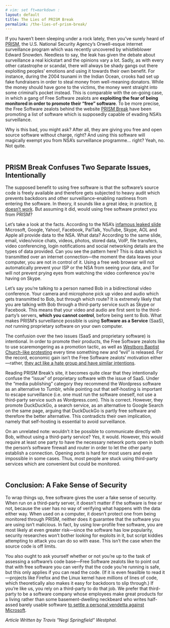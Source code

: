 ```yaml
---
# vim: set ft=markdown :
layout: default
title: The Lies of PRISM Break
permalink: /the-lies-of-prism-break/
---
```


If you haven’t been sleeping under a rock lately, then you’ve surely heard of [PRISM](http://en.wikipedia.org/wiki/PRISM), the U.S. National Security Agency’s Orwell-esque internet surveillance program which was recently uncovered by whistleblower Edward Snowden. Needless to say, the leak has given the debate about surveillance a real kickstart and the opinions vary a lot. Sadly, as with every other catastrophe or scandal, there will always be shady gangs out there exploiting peoples’ emotions and using it towards their own benefit. For instance, during the 2004 tsunami in the Indian Ocean, crooks had set up fake fundraisers in order to steal money from well-meaning donators. While the money should have gone to the victims, the money went straight into some criminal’s pocket instead. This is comparable with the on-going case, in which a gang of Free Software zealots are **exploiting the fear of being monitored in order to promote their “free” software**. To be more precise, the Free Software zealots behind the website [PRISM Break](http://prism-break.org/) have been promoting a list of software which is supposedly capable of evading NSA’s surveillance.

Why is this bad, you might ask? After all, they are giving you free and open source software without charge, right? And using this software will magically exempt you from NSA’s surveillance programme… right? Yeah, no. Not quite.
<br>
<br>
## PRISM Break Confuses Two Separate Issues, Intentionally

The supposed benefit to using free software is that the software’s source code is freely available and therefore gets subjected to heavy audit which prevents backdoors and other surveillance-enabling nastiness from entering the software. In theory, it sounds like a great idea; in practice, [it doesn’t work](http://arstechnica.com/business/2012/02/malicious-backdoor-in-open-source-messaging-apps-not-spotted-for-4-months/). But assuming it did, would using free software protect you from PRISM?

Let’s take a look at the facts. According to the NSA’s [infamous leaked slide](http://en.wikipedia.org/wiki/File:PRISM_Collection_Details.jpg) Microsoft, Google, Yahoo!, Facebook, PalTalk, YouTube, Skype, AOL and Apple all provide data to the NSA. What data? According to the same slide, email, video/voice chats, videos, photos, stored data, VoIP, file transfers, video conferencing, login notifications and social networking details are the types of data provided. Can you see the pattern here? This is data which is transmitted over an internet connection—the moment the data leaves your computer, you are not in control of it. Using a free web browser will not automatically prevent your ISP or the NSA from seeing your data, and Tor will not prevent prying eyes from watching the video conference you’re having on Skype.

Let’s say you’re talking to a person named Bob in a bidirectional video conference. Your camera and microphone pick up video and audio which gets transmitted to Bob, but through which route? It is extremely likely that you are talking with Bob through a third-party service such as Skype or Facebook. This means that your video and audio are first sent to the third-party’s servers, **which you cannot control**, before being sent to Bob. What makes PRISM’s surveillance possible is using **Software as a Service** (SaaS), _not_ running proprietary software on your own computer.

The confusion over the two issues (SaaS and proprietary software) is intentional. In order to promote their products, the Free Software zealots like to use scaremongering as a promotion tactic, as well as [Westboro Baptist Church-like protesting](http://news.slashdot.org/story/12/12/21/2212202/gnu-hands-out-trisquel-at-a-microsoft-store) every time something new and “evil” is released. For the record, economic gain isn’t the Free Software zealots’ motivation either—rather, [they act like a hate group and have similar intentions](http://stopnerds.org/gnu-and-stalinism/).

Reading PRISM Break’s site, it becomes quite clear that they intentionally confuse the “issue” of proprietary software with the issue of SaaS. Under the “media publishing” category they recommend the Wordpress software as an alternative to Tumblr, while pointing out that self-hosting is important to escape surveillance (i.e. one must run the software oneself, not use a third-party service such as Wordpress.com). This is correct. However, they promote DuckDuckGo, a search service, as an alternative to Google Search on the same page, arguing that DuckDuckGo is partly free software and therefore the better alternative. This contradicts their own implication, namely that self-hosting is essential to avoid surveillance.

On an unrelated note: wouldn’t it be possible to communicate directly with Bob, without using a third-party service? Yes, it would. However, this would require at least one party to have the necessary network ports open in both the person’s software firewall and router in order to let the other party establish a connection. Opening ports is hard for most users and even impossible in some cases. Thus, most people are stuck using third-party services which are convenient but could be monitored.
<br>
<br>
## Conclusion: A Fake Sense of Security

To wrap things up, free software gives the user a fake sense of security. When run on a third-party server, it doesn’t matter if the software is free or not, because the user has no way of verifying what happens with the data either way. When used on a computer, it doesn’t protect one from being monitored through PRISM, neither does it guarantee that the software you are using isn’t malicious. In fact, by using low-profile free software, you are most likely at even greater risk—since the software has low popularity, security researches won’t bother looking for exploits in it, but script kiddies attempting to attack you can do so with ease. This isn’t the case when the source code is off limits.

You also ought to ask yourself whether or not you’re up to the task of assessing a software’s code base—Free Software zealots like to point out that with free software you can verify that the code you’re running is safe, but this only applies if you can read the code. (If it is even feasilble to read it—projects like Firefox and the Linux kernel have _millions_ of lines of code, which theoretically also makes it easy for backdoors to slip through.) If you’re like us, you rely on a third-party to do that job. We prefer that third-party to be a software company whose employees make great products for a living rather than some basement-dwelling neckbeard who writes half-assed barely usable software [to settle a personal vendetta against Microsoft](http://www.gnu.org/philosophy/fs-motives.html).

_Article Written by Travis "Negi Springfield" Westphal._
